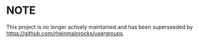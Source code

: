 # NOTE

This project is no longer actively maintained and has been superseeded by <https://github.com/rheinmainrocks/usergroups>.
